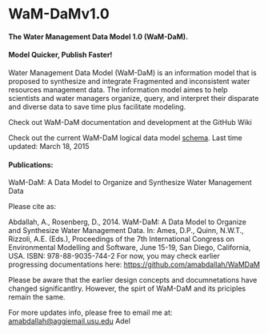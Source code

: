 WaM-DaMv1.0
===========

#### The Water Management Data Model 1.0 (WaM-DaM). 

#### Model Quicker, Publish Faster! 

Water Management Data Model (WaM-DaM) is an information model that is proposed to synthesize and integrate Fragmented and inconsistent water resources management data. The information model aimes to help scientists and water managers organize, query, and interpret their disparate and diverse data to save time plus facilitate modeling.

Check out WaM-DaM documentation and development at the GitHub Wiki

Check out the current WaM-DaM logical data model [schema](http://amabdallah.github.io/WaM-DaM1.0/
). Last time updated: March 18, 2015 

#### Publications:

WaM-DaM: A Data Model to Organize and Synthesize Water Management Data

Please cite as:

Abdallah, A., Rosenberg, D., 2014. WaM-DaM: A Data Model to Organize and Synthesize Water Management Data. In: Ames, D.P., Quinn, N.W.T., Rizzoli, A.E. (Eds.), Proceedings of the 7th International Congress on Environmental Modelling and Software, June 15-19, San Diego, California, USA. ISBN: 978-88-9035-744-2
For now, you may check earlier progressing documentations here:
https://github.com/amabdallah/WaMDaM

Please be aware that the earlier design concepts and documnetations have changed significantlry. However, the spirt of WaM-DaM and its priciples remain the same.

For more updates info, please free to email me at:
amabdallah@aggiemail.usu.edu
Adel
